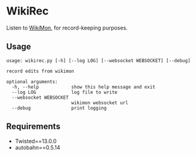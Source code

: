 # WikiRec

Listen to [WikiMon](https://github.com/hatnote/wikimon), for record-keeping purposes.

## Usage

```
usage: wikirec.py [-h] [--log LOG] [--websocket WEBSOCKET] [--debug]

record edits from wikimon

optional arguments:
  -h, --help            show this help message and exit
  --log LOG             log file to write
  --websocket WEBSOCKET
                        wikimon websocket url
  --debug               print logging
```

## Requirements
 * Twisted==13.0.0
 * autobahn==0.5.14

